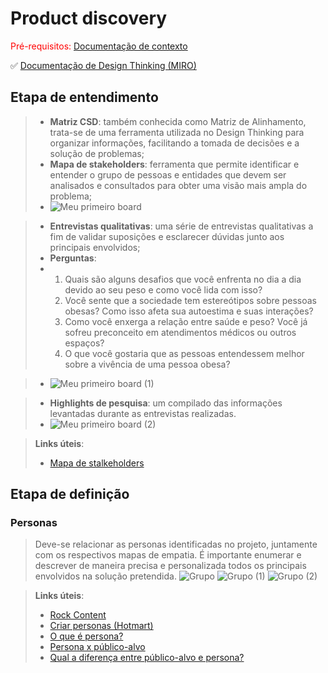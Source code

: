 # Product discovery

<span style="color:red">Pré-requisitos: <a href="01-Contexto.md"> Documentação de contexto</a></span>

✅ [Documentação de Design Thinking (MIRO)](files/processo-dt.pdf)

## Etapa de entendimento

> * **Matriz CSD**:  também conhecida como Matriz de Alinhamento, trata-se de uma ferramenta utilizada no Design Thinking para organizar informações, facilitando a tomada de decisões e a solução de problemas;
> * **Mapa de stakeholders**: ferramenta que permite identificar e entender o grupo de pessoas e entidades que devem ser analisados e consultados para obter uma visão mais ampla do problema;
> * ![Meu primeiro board](https://github.com/user-attachments/assets/eb040852-5367-4d5c-8873-f9510a9b3671)

> * **Entrevistas qualitativas**: uma série de entrevistas qualitativas a fim de validar suposições e esclarecer dúvidas junto aos principais envolvidos;
> * **Perguntas**:
> * 1. Quais são alguns desafios que você enfrenta no dia a dia devido ao seu peso e como você lida com isso?
>   2. Você sente que a sociedade tem estereótipos sobre pessoas obesas? Como isso afeta sua autoestima e suas interações?
>   3. Como você enxerga a relação entre saúde e peso? Você já sofreu preconceito em atendimentos médicos ou outros espaços?
>   4. O que você gostaria que as pessoas entendessem melhor sobre a vivência de uma pessoa obesa?

> * ![Meu primeiro board (1)](https://github.com/user-attachments/assets/c47cc55e-f060-41df-b37a-58d927e0f9b7)

> * **Highlights de pesquisa**: um compilado das informações levantadas durante as entrevistas realizadas.
> * ![Meu primeiro board (2)](https://github.com/user-attachments/assets/dfa38f75-7916-4a00-8aca-8912683a5a92)


> **Links úteis**:
> - [Mapa de stalkeholders](https://www.racecomunicacao.com.br/blog/como-fazer-o-mapeamento-de-stakeholders/)

## Etapa de definição


### Personas

> Deve-se relacionar as personas identificadas no projeto, juntamente com os respectivos mapas de empatia. É importante enumerar e descrever de maneira precisa e personalizada todos os principais envolvidos na solução pretendida.
> ![Grupo](https://github.com/user-attachments/assets/f8aa64ce-28a9-46f4-bd3f-96308ce4df7a)
> ![Grupo (1)](https://github.com/user-attachments/assets/0a911bd3-6b94-4ad7-bb09-1295ab8546e9)
> ![Grupo (2)](https://github.com/user-attachments/assets/49256059-59ce-46af-9457-b8958ff57a16)




> **Links úteis**:
> - [Rock Content](https://rockcontent.com/blog/personas/)
> - [Criar personas (Hotmart)](https://blog.hotmart.com/pt-br/como-criar-persona-negocio/)
> - [O que é persona?](https://resultadosdigitais.com.br/blog/persona-o-que-e/)
> - [Persona x público-alvo](https://flammo.com.br/blog/persona-e-publico-alvo-qual-a-diferenca/)
> - [Qual a diferença entre público-alvo e persona?](https://rockcontent.com/blog/diferenca-publico-alvo-e-persona/)
